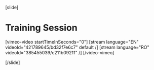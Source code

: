 [slide]
# Training Session

[vimeo-video startTimeInSeconds="0"]
[stream language="EN" videoId="421789645/bd32f7e6c7" default /]
[stream language="RO" videoId="385455039/c211b09211"  /]
[/video-vimeo]

[/slide]